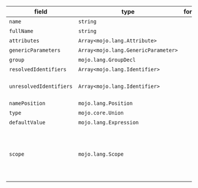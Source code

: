 | field | type | format | required | default | description |
|---|---|---|---|---|---|
| `name` | `string` |  | N |  |  |
| `fullName` | `string` |  | N |  |  |
| `attributes` | `Array<mojo.lang.Attribute>` |  | N |  |  |
| `genericParameters` | `Array<mojo.lang.GenericParameter>` |  | N |  |  |
| `group` | `mojo.lang.GroupDecl` |  | N |  |  |
| `resolvedIdentifiers` | `Array<mojo.lang.Identifier>` |  | N |  |  |
| `unresolvedIdentifiers` | `Array<mojo.lang.Identifier>` |  | N |  | unresolved identifiers in this file |
| `namePosition` | `mojo.lang.Position` |  | N |  |  |
| `type` | `mojo.core.Union` |  | N |  |  |
| `defaultValue` | `mojo.lang.Expression` |  | N |  |  |
| `scope` | `mojo.lang.Scope` |  | N |  | the 'generic-parameter' type identifier will be in here |
